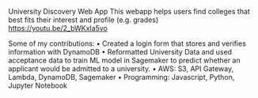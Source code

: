University Discovery Web App
This webapp helps users find colleges that best fits their interest and profile (e.g. grades)
https://youtu.be/2_bWKxIa5vo

Some of my contributions:
• Created a login form that stores and verifies information with DynamoDB
• Reformatted University Data and used acceptance data to train ML model in Sagemaker to predict whether an applicant would be admitted to a university.
• AWS: S3, API Gateway, Lambda, DynamoDB, Sagemaker
• Programming: Javascript, Python, Jupyter Notebook